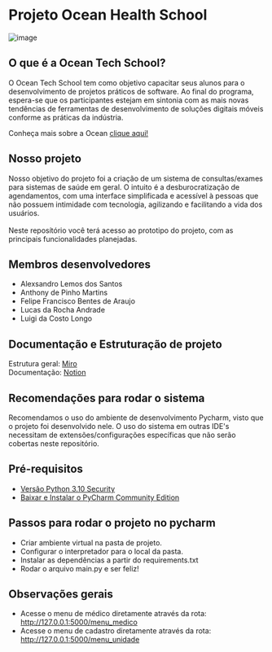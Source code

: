 # Projeto Ocean Health School
![image](https://github.com/luigicl/OceanHealthSystem/assets/100856355/3dfc0803-0385-40eb-b45a-fe967675fb3f)
## O que é a Ocean Tech School?
O Ocean Tech School tem como objetivo capacitar seus alunos para o desenvolvimento de projetos práticos de software. Ao final do programa, espera-se que os participantes estejam em sintonia com as mais novas tendências de ferramentas de desenvolvimento de soluções digitais móveis conforme as práticas da indústria.

Conheça mais sobre a Ocean [clique aqui!](https://oceanbrasil.com)

## Nosso projeto
Nosso objetivo do projeto foi a criação de um sistema de consultas/exames para sistemas de saúde em geral. O intuito é a desburocratização de agendamentos, com uma interface simplificada e acessível à pessoas que não possuem intimidade com tecnologia, agilizando e facilitando a vida dos usuários.<br><br>
Neste reposítório você terá acesso ao prototipo do projeto, com as principais funcionalidades planejadas.

## Membros desenvolvedores
+ Alexsandro Lemos dos Santos
+ Anthony de Pinho Martins
+ Felipe Francisco Bentes de Araujo
+ Lucas da Rocha Andrade
+ Luigi da Costo Longo

## Documentação e Estruturação de projeto
Estrutura geral: [Miro](https://miro.com/app/board/uXjVN1YxRlM=/?share_link_id=905160819337)<br>
Documentação: [Notion](https://www.notion.so/Sistema-acess-vel-de-agendamento-de-consultas-exames-a7f00a8e132e4283b11368dd1cc27f8c?pvs=4)

## Recomendações para rodar o sistema
Recomendamos o uso do ambiente de desenvolvimento Pycharm, visto que o projeto foi desenvolvido nele.
O uso do sistema em outras IDE's necessitam de extensões/configurações específicas que não serão cobertas neste repositório.

## Pré-requisitos
* [Versão Python 3.10 Security](https://www.python.org/downloads/)
* [Baixar e Instalar o PyCharm Community Edition](https://www.jetbrains.com/pt-br/pycharm/download/?section=windows)

## Passos para rodar o projeto no pycharm
+ Criar ambiente virtual na pasta de projeto.
+ Configurar o interpretador para o local da pasta.
+ Instalar as dependências a partir do requirements.txt
+ Rodar o arquivo main.py e ser feliz!

## Observações gerais
+ Acesse o menu de médico diretamente através da rota: http://127.0.0.1:5000/menu_medico
+ Acesse o menu de cadastro diretamente através da rota: http://127.0.0.1:5000/menu_unidade



